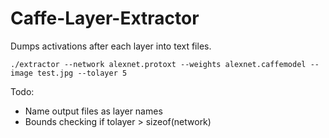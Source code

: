# Caffe-Layer-Extractor

Dumps activations after each layer into text files.

`./extractor --network alexnet.protoxt --weights alexnet.caffemodel --image test.jpg --tolayer 5`

Todo:
- Name output files as layer names
- Bounds checking if tolayer > sizeof(network)
